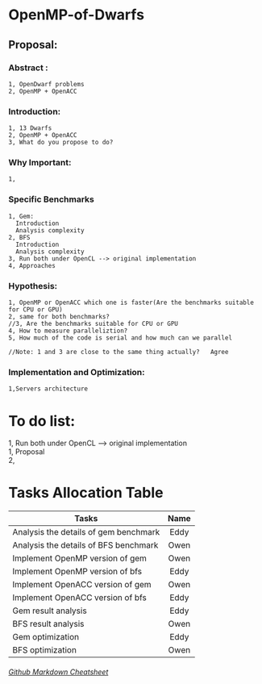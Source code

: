 # OpenMP-of-Dwarfs

## Proposal:  
###  Abstract :  
    1, OpenDwarf problems  
    2, OpenMP + OpenACC  


###  Introduction:  
    1, 13 Dwarfs  
    2, OpenMP + OpenACC  
    3, What do you propose to do?

###  Why Important:  
    1,

    
###  Specific Benchmarks  
    1, Gem:  
      Introduction  
      Analysis complexity  
    2, BFS  
      Introduction  
      Analysis complexity  
    3, Run both under OpenCL --> original implementation    
    4, Approaches 
    
###  Hypothesis:  
    1, OpenMP or OpenACC which one is faster(Are the benchmarks suitable for CPU or GPU)  
    2, same for both benchmarks?  
    //3, Are the benchmarks suitable for CPU or GPU  
    4, How to measure paralleliztion?  
    5, How much of the code is serial and how much can we parallel  
    
    //Note: 1 and 3 are close to the same thing actually?   Agree
    
###  Implementation and Optimization:  
    1,Servers architecture  
    
    
# To do list:  
   1, Run both under OpenCL --> original implementation  
   1, Proposal  
   2, 

# Tasks Allocation Table
| Tasks                                       | Name          |
| -------------                               |:-------------:|
| Analysis the details of gem benchmark       |      Eddy     |
| Analysis the details of BFS benchmark       |      Owen     |
| Implement OpenMP version of gem             |      Owen     |
| Implement OpenMP version of bfs             |      Eddy     |
| Implement OpenACC version of gem            |      Owen     |
| Implement OpenACC version of bfs            |      Eddy     |
| Gem result analysis                         |      Eddy     |
| BFS result analysis                         |      Owen     |
| Gem optimization                            |      Eddy     |
| BFS optimization                            |      Owen     |
   
   
   
   
   ###### [Github Markdown Cheatsheet](https://github.com/adam-p/markdown-here/wiki/Markdown-Cheatsheet)
